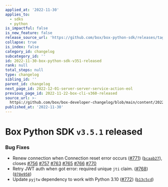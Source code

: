 ```yaml
---
applied_at: '2022-11-30'
applies_to:
  - sdks
  - python
is_impactful: false
is_new_feature: false
release_source_url: 'https://github.com/box/box-python-sdk/releases/tag/v3.5.1'
collapse: true
is_index: false
category_id: changelog
subcategory_id: ''
id: 2022-11-30-box-python-sdk-v351-released
rank: null
total_steps: null
type: changelog
sibling_id: ''
parent_id: changelog
next_page_id: 2022-12-01-server-server-service-action-eol
previous_page_id: 2022-11-22-box-cli-v360-released
source_url: >-
  https://github.com/box/box-developer-changelog/blob/main/content/2022/11-30-box-python-sdk-v351-released.md
published_at: '2022-11-30'
---
```

# Box Python SDK `v3.5.1` released

### Bug Fixes

* Renew connection when Connection reset error occurs ([#771][1]) ([`bcaab27`][2]), closes [#756][3] [#757][4] [#763][5] [#765][6] [#766][7] [#770][8]
* Retry JWT auth when got error: required unique `jti` claim. ([#768][9]) ([`878e958`][10])
* Update `pyjtw` dependency to work with Python 3.10 ([#772][11]) ([`b13c5cd`][12])

[1]: https://github.com/box/box-python-sdk/issues/771

[2]: https://github.com/box/box-python-sdk/commit/bcaab277c3cabba498076d066366abbaa5507904

[3]: https://github.com/box/box-python-sdk/issues/756

[4]: https://github.com/box/box-python-sdk/issues/757

[5]: https://github.com/box/box-python-sdk/issues/763

[6]: https://github.com/box/box-python-sdk/issues/765

[7]: https://github.com/box/box-python-sdk/issues/766

[8]: https://github.com/box/box-python-sdk/issues/770

[9]: https://github.com/box/box-python-sdk/issues/768

[10]: https://github.com/box/box-python-sdk/commit/878e958abfb01740656aaff42492777753e4c8ea

[11]: https://github.com/box/box-python-sdk/issues/772

[12]: https://github.com/box/box-python-sdk/commit/b13c5cd34105d3f774d3f6d35db7aaf51dd3e247